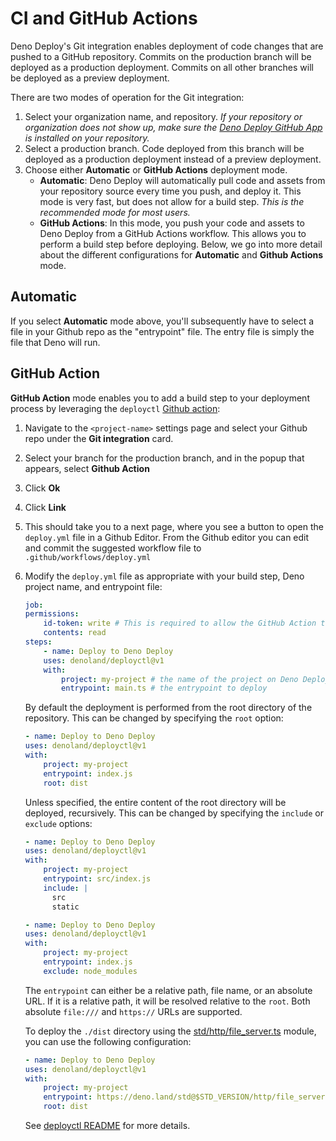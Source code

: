 # CI and GitHub Actions

Deno Deploy's Git integration enables deployment of code changes that are pushed
to a GitHub repository. Commits on the production branch will be deployed as a
production deployment. Commits on all other branches will be deployed as a
preview deployment.

There are two modes of operation for the Git integration:

1. Select your organization name, and repository. _If your repository or
   organization does not show up, make sure the [Deno Deploy GitHub App][ghapp]
   is installed on your repository._
2. Select a production branch. Code deployed from this branch will be deployed
   as a production deployment instead of a preview deployment.
3. Choose either **Automatic** or **GitHub Actions** deployment mode.
   - **Automatic**: Deno Deploy will automatically pull code and assets from
     your repository source every time you push, and deploy it. This mode is
     very fast, but does not allow for a build step. _This is the recommended
     mode for most users._
   - **GitHub Actions**: In this mode, you push your code and assets to Deno
     Deploy from a GitHub Actions workflow. This allows you to perform a build
     step before deploying. Below, we go into more detail about the different
     configurations for **Automatic** and **Github Actions** mode.

## Automatic

If you select **Automatic** mode above, you'll subsequently have to select a
file in your Github repo as the "entrypoint" file. The entry file is simply the
file that Deno will run.

## GitHub Action

**GitHub Action** mode enables you to add a build step to your deployment
process by leveraging the `deployctl` [Github action][deploy-action]:

1. Navigate to the `<project-name>` settings page and select your Github repo
   under the **Git integration** card.

2. Select your branch for the production branch, and in the popup that appears,
   select **Github Action**

3. Click **Ok**

4. Click **Link**

5. This should take you to a next page, where you see a button to open the
   `deploy.yml` file in a Github Editor. From the Github editor you can edit and
   commit the suggested workflow file to `.github/workflows/deploy.yml`

6. Modify the `deploy.yml` file as appropriate with your build step, Deno
   project name, and entrypoint file:

   ```yml
   job:
   permissions:
       id-token: write # This is required to allow the GitHub Action to authenticate with Deno Deploy.
       contents: read
   steps:
       - name: Deploy to Deno Deploy
       uses: denoland/deployctl@v1
       with:
           project: my-project # the name of the project on Deno Deploy
           entrypoint: main.ts # the entrypoint to deploy
   ```

   By default the deployment is performed from the root directory of the
   repository. This can be changed by specifying the `root` option:

   ```yml
   - name: Deploy to Deno Deploy
   uses: denoland/deployctl@v1
   with:
       project: my-project
       entrypoint: index.js
       root: dist
   ```

   Unless specified, the entire content of the root directory will be deployed,
   recursively. This can be changed by specifying the `include` or `exclude`
   options:

   ```yml
   - name: Deploy to Deno Deploy
   uses: denoland/deployctl@v1
   with:
       project: my-project
       entrypoint: src/index.js
       include: |
         src
         static
   ```

   ```yml
   - name: Deploy to Deno Deploy
   uses: denoland/deployctl@v1
   with:
       project: my-project
       entrypoint: index.js
       exclude: node_modules
   ```

   The `entrypoint` can either be a relative path, file name, or an absolute
   URL. If it is a relative path, it will be resolved relative to the `root`.
   Both absolute `file:///` and `https://` URLs are supported.

   To deploy the `./dist` directory using the
   [std/http/file_server.ts][fileserver] module, you can use the following
   configuration:

   ```yml
   - name: Deploy to Deno Deploy
   uses: denoland/deployctl@v1
   with:
       project: my-project
       entrypoint: https://deno.land/std@$STD_VERSION/http/file_server.ts
       root: dist
   ```

   See
   [deployctl README](https://github.com/denoland/deployctl/blob/main/action/README.md)
   for more details.

[fileserver]: https://deno.land/std/http/file_server.ts
[ghapp]: https://github.com/apps/deno-deploy
[deploy-action]: https://github.com/denoland/deployctl/blob/main/action/README.md
